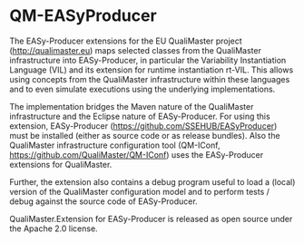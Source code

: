 # QM-EASyProducer
The EASy-Producer extensions for the EU QualiMaster project (http://qualimaster.eu) maps selected classes from the QualiMaster infrastructure into EASy-Producer, in particular 
the Variability Instantiation Language (VIL) and its extension for runtime instantiation rt-VIL. This allows using concepts from the QualiMaster
infrastructure within these languages and to even simulate executions using the underlying implementations.

The implementation bridges the Maven nature of the QualiMaster infrastructure and the Eclipse nature of EASy-Producer. For using this extension, 
EASy-Producer (https://github.com/SSEHUB/EASyProducer) must be installed (either as source code or as release bundles). Also the QualiMaster infrastructure
configuration tool (QM-IConf, https://github.com/QualiMaster/QM-IConf) uses the EASy-Producer extensions for QualiMaster.

Further, the extension also contains a debug program useful to load a (local) version of the QualiMaster configuration model and to perform tests / debug against the source code of EASy-Producer.

QualiMaster.Extension for EASy-Producer is released as open source under the Apache 2.0 license.